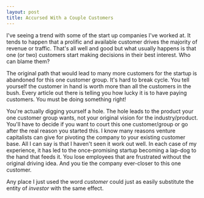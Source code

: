 ```yaml
---
layout: post
title: Accursed With a Couple Customers
---
```

I've seeing a trend with some of the start up companies I've worked at. It tends to happen that a prolific and available customer drives the majority of revenue or traffic. That's all well and good but what usually happens is that one (or two) customers start making decisions in their best interest. Who can blame them?

The original path that would lead to many more customers for the startup is abandoned for this one customer group. It's hard to break cycle. You tell yourself the customer in hand is worth more than all the customers in the bush. Every article out there is telling you how lucky it is to have paying customers. You must be doing something right!

You're actually digging yourself a hole. The hole leads to the product your one customer group wants, not your original vision for the industry/product. You'll have to decide if you want to court this one customer/group or go after the real reason you started this. I know many reasons venture capitalists can give for pivoting the company to your existing customer base. All I can say is that I haven't seen it work out well. In each case of my experience, it has led to the once-promising startup becoming a lap-dog to the hand that feeds it. You lose employees that are frustrated without the original driving idea. And you tie the company ever-closer to this one customer.

Any place I just used the word _customer_ could just as easily substitute the entity of _investor_ with the same effect.
